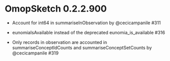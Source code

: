 # OmopSketch 0.2.2.900

-   Account for int64 in summariseInObservation by @cecicampanile #311

-   eunomiaIsAvailable instead of the deprecated eunomia_is_available #316

-   Only records in observation are accounted in summariseConceptIdCounts and summariseConceptSetCounts by @cecicampanile #319
